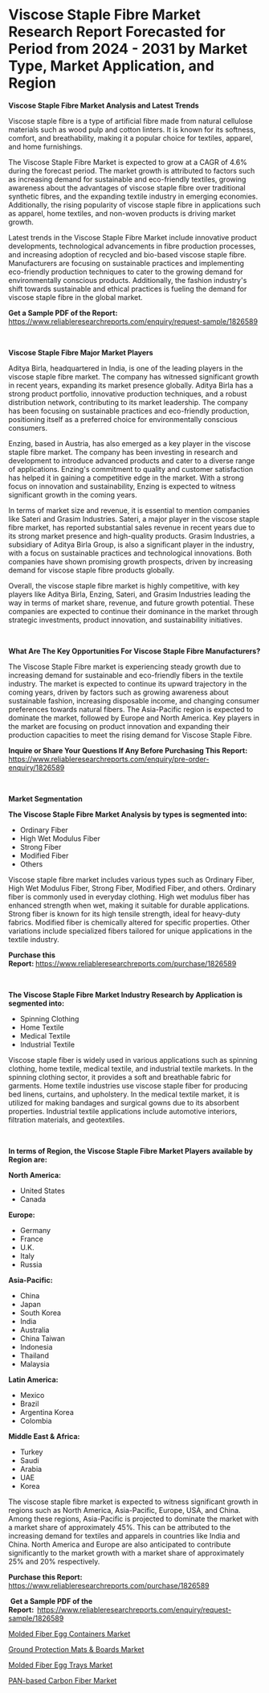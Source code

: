 <p><h1>Viscose Staple Fibre Market Research Report Forecasted for Period from 2024 -  2031 by Market Type, Market Application, and Region</h1></p><p><strong>Viscose Staple Fibre Market Analysis and Latest Trends</strong></p>
<p><p>Viscose staple fibre is a type of artificial fibre made from natural cellulose materials such as wood pulp and cotton linters. It is known for its softness, comfort, and breathability, making it a popular choice for textiles, apparel, and home furnishings.</p><p>The Viscose Staple Fibre Market is expected to grow at a CAGR of 4.6% during the forecast period. The market growth is attributed to factors such as increasing demand for sustainable and eco-friendly textiles, growing awareness about the advantages of viscose staple fibre over traditional synthetic fibres, and the expanding textile industry in emerging economies. Additionally, the rising popularity of viscose staple fibre in applications such as apparel, home textiles, and non-woven products is driving market growth.</p><p>Latest trends in the Viscose Staple Fibre Market include innovative product developments, technological advancements in fibre production processes, and increasing adoption of recycled and bio-based viscose staple fibre. Manufacturers are focusing on sustainable practices and implementing eco-friendly production techniques to cater to the growing demand for environmentally conscious products. Additionally, the fashion industry's shift towards sustainable and ethical practices is fueling the demand for viscose staple fibre in the global market.</p></p>
<p><strong>Get a Sample PDF of the Report:&nbsp;</strong> <a href="https://www.reliableresearchreports.com/enquiry/request-sample/1826589">https://www.reliableresearchreports.com/enquiry/request-sample/1826589</a></p>
<p>&nbsp;</p>
<p><strong>Viscose Staple Fibre Major Market Players</strong></p>
<p><p>Aditya Birla, headquartered in India, is one of the leading players in the viscose staple fibre market. The company has witnessed significant growth in recent years, expanding its market presence globally. Aditya Birla has a strong product portfolio, innovative production techniques, and a robust distribution network, contributing to its market leadership. The company has been focusing on sustainable practices and eco-friendly production, positioning itself as a preferred choice for environmentally conscious consumers.</p><p>Enzing, based in Austria, has also emerged as a key player in the viscose staple fibre market. The company has been investing in research and development to introduce advanced products and cater to a diverse range of applications. Enzing's commitment to quality and customer satisfaction has helped it in gaining a competitive edge in the market. With a strong focus on innovation and sustainability, Enzing is expected to witness significant growth in the coming years.</p><p>In terms of market size and revenue, it is essential to mention companies like Sateri and Grasim Industries. Sateri, a major player in the viscose staple fibre market, has reported substantial sales revenue in recent years due to its strong market presence and high-quality products. Grasim Industries, a subsidiary of Aditya Birla Group, is also a significant player in the industry, with a focus on sustainable practices and technological innovations. Both companies have shown promising growth prospects, driven by increasing demand for viscose staple fibre products globally.</p><p>Overall, the viscose staple fibre market is highly competitive, with key players like Aditya Birla, Enzing, Sateri, and Grasim Industries leading the way in terms of market share, revenue, and future growth potential. These companies are expected to continue their dominance in the market through strategic investments, product innovation, and sustainability initiatives.</p></p>
<p>&nbsp;</p>
<p><strong>What Are The Key Opportunities For Viscose Staple Fibre Manufacturers?</strong></p>
<p><p>The Viscose Staple Fibre market is experiencing steady growth due to increasing demand for sustainable and eco-friendly fibers in the textile industry. The market is expected to continue its upward trajectory in the coming years, driven by factors such as growing awareness about sustainable fashion, increasing disposable income, and changing consumer preferences towards natural fibers. The Asia-Pacific region is expected to dominate the market, followed by Europe and North America. Key players in the market are focusing on product innovation and expanding their production capacities to meet the rising demand for Viscose Staple Fibre.</p></p>
<p><strong>Inquire or Share Your Questions If Any Before Purchasing This Report:</strong> <a href="https://www.reliableresearchreports.com/enquiry/pre-order-enquiry/1826589">https://www.reliableresearchreports.com/enquiry/pre-order-enquiry/1826589</a></p>
<p>&nbsp;</p>
<p><strong>Market Segmentation</strong></p>
<p><strong>The Viscose Staple Fibre Market Analysis by types is segmented into:</strong></p>
<p><ul><li>Ordinary Fiber</li><li>High Wet Modulus Fiber</li><li>Strong Fiber</li><li>Modified Fiber</li><li>Others</li></ul></p>
<p><p>Viscose staple fibre market includes various types such as Ordinary Fiber, High Wet Modulus Fiber, Strong Fiber, Modified Fiber, and others. Ordinary fiber is commonly used in everyday clothing. High wet modulus fiber has enhanced strength when wet, making it suitable for durable applications. Strong fiber is known for its high tensile strength, ideal for heavy-duty fabrics. Modified fiber is chemically altered for specific properties. Other variations include specialized fibers tailored for unique applications in the textile industry.</p></p>
<p><strong>Purchase this Report:&nbsp;</strong><a href="https://www.reliableresearchreports.com/purchase/1826589">https://www.reliableresearchreports.com/purchase/1826589</a></p>
<p>&nbsp;</p>
<p><strong>The Viscose Staple Fibre Market Industry Research by Application is segmented into:</strong></p>
<p><ul><li>Spinning Clothing</li><li>Home Textile</li><li>Medical Textile</li><li>Industrial Textile</li></ul></p>
<p><p>Viscose staple fiber is widely used in various applications such as spinning clothing, home textile, medical textile, and industrial textile markets. In the spinning clothing sector, it provides a soft and breathable fabric for garments. Home textile industries use viscose staple fiber for producing bed linens, curtains, and upholstery. In the medical textile market, it is utilized for making bandages and surgical gowns due to its absorbent properties. Industrial textile applications include automotive interiors, filtration materials, and geotextiles.</p></p>
<p>&nbsp;</p>
<p><strong>In terms of Region, the Viscose Staple Fibre Market Players available by Region are:</strong></p>
<p>
    <p> <strong> North America: </strong>
        <ul>
            <li>United States</li>
            <li>Canada</li>
        </ul>
        </p> 
    <p> <strong> Europe: </strong>
        <ul>
            <li>Germany</li>
            <li>France</li>
            <li>U.K.</li>
            <li>Italy</li>
            <li>Russia</li>
        </ul>
        </p> 
    <p> <strong> Asia-Pacific: </strong>
        <ul>
            <li>China</li>
            <li>Japan</li>
            <li>South Korea</li>
            <li>India</li>
            <li>Australia</li>
            <li>China Taiwan</li>
            <li>Indonesia</li>
            <li>Thailand</li>
            <li>Malaysia</li>
        </ul>
        </p> 
    <p> <strong> Latin America: </strong>
        <ul>
            <li>Mexico</li>
            <li>Brazil</li>
            <li>Argentina Korea</li>
            <li>Colombia</li>
        </ul>
        </p> 
    <p> <strong> Middle East & Africa: </strong>
        <ul>
            <li>Turkey</li>
            <li>Saudi</li>
            <li>Arabia</li>
            <li>UAE</li>
            <li>Korea</li>
        </ul>
    </p>
    </p>
<p><p>The viscose staple fibre market is expected to witness significant growth in regions such as North America, Asia-Pacific, Europe, USA, and China. Among these regions, Asia-Pacific is projected to dominate the market with a market share of approximately 45%. This can be attributed to the increasing demand for textiles and apparels in countries like India and China. North America and Europe are also anticipated to contribute significantly to the market growth with a market share of approximately 25% and 20% respectively.</p></p>
<p><strong>Purchase this Report: </strong><a href="https://www.reliableresearchreports.com/purchase/1826589">https://www.reliableresearchreports.com/purchase/1826589</a></p>
<p>&nbsp;<strong>Get a Sample PDF of the Report:&nbsp;&nbsp;</strong><a href="https://www.reliableresearchreports.com/enquiry/request-sample/1826589">https://www.reliableresearchreports.com/enquiry/request-sample/1826589</a></p>
<p><strong></strong></p>
<p><p><a href="https://view.publitas.com/reportprime-1/molded-fiber-egg-containers-market-size-reflecting-a-forecast-till-2030-market-by-type-by-application-and-by-geography/">Molded Fiber Egg Containers Market</a></p><p><a href="https://view.publitas.com/reportprime-1/ground-protection-mats-boards-market-research-report-unlocks-analysis-on-the-market-financial-status-market-size-and-market-revenue-upto-2030/">Ground Protection Mats & Boards Market</a></p><p><a href="https://view.publitas.com/reportprime-1/molded-fiber-egg-trays-market-growth-market-trends-covid-19-impact-and-forecasts-for-period-from-2023-2030/">Molded Fiber Egg Trays Market</a></p><p><a href="https://unruly-ladybug-44b.notion.site/PAN-based-Carbon-Fiber-Market-Furnish-Information-about-Market-Size-Market-Share-Market-Dynamics--a7e757c5ef2b44c799c81878ae47eaa2">PAN-based Carbon Fiber Market</a></p></p>